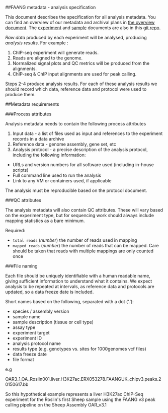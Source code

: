 ##FAANG metadata - analysis specification

This document describes the specification for all analysis metadata. You can find an overview of our metadata and archival plans in [the overview document](faang_metadata_overview.md). The [experiment](faang_experiment_metadata.md) and [sample](faang_sample_metadata.md) documents are also in this [git repo](https://github.com/FAANG/faang-metadata).

*Raw data* produced by each experiment will be analysed, producing *analysis results*. For example :

1. ChIP-seq experiment will generate reads.
2. Reads are aligned to the genome.
3. Normalized signal plots and QC metrics will be produced from the alignments. 
4. ChIP-seq  & ChIP input alignments are used for peak calling. 

Steps 2-4 produce analysis results. For each of these analysis results we should record which data, reference data and protocol were used to produce them. 

##Metadata requirements

###Process attributes

Analysis metadata needs to contain the following process attributes

 1. Input data - a list of files used as input and references to the experiment records in a data archive
 2. Reference data - genome assembly, gene set, etc
 3. Analysis protocol - a precise description of the analysis protocol, including the following information:
  * URLs and version numbers for all software used (including in-house scripts)
  * Full command line used to run the analysis
  * Link to any VM or containers used, if applicable

The analysis must be reproducible based on the protocol document. 

###QC attributes

The analysis metadata will also contain QC attributes. These will vary based on the experiment type, but for sequencing work should always include mapping statistics as a bare minimum.


Required:

 * `total reads` (*number*) the number of reads used in mapping
 * `mapped reads` (*number*) the number of  reads that can be mapped. Care should be taken that reads with multiple mappings are only counted once


###File naming

Each file should be uniquely identifiable with a human readable name, giving sufficient information to understand what it contains. We expect analysis to be repeated at intervals, as reference data and protocols are updated, so a data freeze date is included.

Short names based on the following, separated with a dot (‘.’):

 * species / assembly version
 * sample name
 * sample description (tissue or cell type)
 * assay type
 * experiment target
 * experiment ID
 * analysis protocol name
 * results type (e.g. genotypes vs. sites for 1000genomes vcf files)
 * data freeze date
 * file format

e.g

OAR3_1.OA_Roslin001.liver.H3K27ac.ERX053278.FAANGUK_chipv3.peaks.20150617.bb

So this hypothetical example represents a liver H3K27ac ChIP-Seq experiment for the Roslin's first Sheep sample using the FAANG v3 peak calling pipeline on the Sheep Assembly OAR_v3.1


